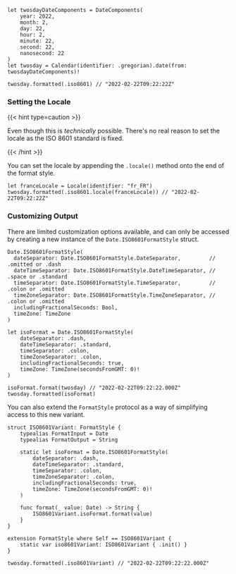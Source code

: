 ---
---
<pre class="splash"><code><span class="keyword">let</span> twosdayDateComponents = <span class="type">DateComponents</span>(
    year: <span class="number">2022</span>,
    month: <span class="number">2</span>,
    day: <span class="number">22</span>,
    hour: <span class="number">2</span>,
    minute: <span class="number">22</span>,
    second: <span class="number">22</span>,
    nanosecond: <span class="number">22</span>
)
<span class="keyword">let</span> twosday = <span class="type">Calendar</span>(identifier: .<span class="dotAccess">gregorian</span>).<span class="call">date</span>(from: twosdayDateComponents)!

twosday.<span class="call">formatted</span>(.<span class="dotAccess">iso8601</span>) <span class="comment">// "2022-02-22T09:22:22Z"</span></code></pre>

### Setting the Locale

{{< hint type=caution >}}

Even though this is _technically_ possible. There's no real reason to set the locale as the ISO 8601 standard is fixed.

{{< /hint >}}

You can set the locale by appending the `.locale()` method onto the end of the format style.

<pre class="splash"><code><span class="keyword">let</span> franceLocale = <span class="type">Locale</span>(identifier: <span class="string">"fr_FR"</span>)
twosday.<span class="call">formatted</span>(.<span class="dotAccess">iso8601</span>.<span class="call">locale</span>(franceLocale)) <span class="comment">// "2022-02-22T09:22:22Z"</span></code></pre>

### Customizing Output

There are limited customization options available, and can only be accessed by creating a new instance of the `Date.ISO8601FormatStyle` struct.

<pre class="splash"><code><span class="type">Date</span>.<span class="type">ISO8601FormatStyle</span>(
  dateSeparator: <span class="type">Date</span>.<span class="type">ISO8601FormatStyle</span>.<span class="type">DateSeparator</span>,         <span class="comment">// .omitted or .dash</span>
  dateTimeSeparator: <span class="type">Date</span>.<span class="type">ISO8601FormatStyle</span>.<span class="type">DateTimeSeparator</span>, <span class="comment">// .space or .standard</span>
  timeSeparator: <span class="type">Date</span>.<span class="type">ISO8601FormatStyle</span>.<span class="type">TimeSeparator</span>,         <span class="comment">// .colon or .omitted</span>
  timeZoneSeparator: <span class="type">Date</span>.<span class="type">ISO8601FormatStyle</span>.<span class="type">TimeZoneSeparator</span>, <span class="comment">// .colon or .omitted</span>
  includingFractionalSeconds: <span class="type">Bool</span>, 
  timeZone: <span class="type">TimeZone</span>
)</code></pre>

<pre class="splash"><code><span class="keyword">let</span> isoFormat = <span class="type">Date</span>.<span class="type">ISO8601FormatStyle</span>(
    dateSeparator: .<span class="dotAccess">dash</span>,
    dateTimeSeparator: .<span class="dotAccess">standard</span>,
    timeSeparator: .<span class="dotAccess">colon</span>,
    timeZoneSeparator: .<span class="dotAccess">colon</span>,
    includingFractionalSeconds: <span class="keyword">true</span>,
    timeZone: <span class="type">TimeZone</span>(secondsFromGMT: <span class="number">0</span>)!
)

isoFormat.<span class="call">format</span>(twosday) <span class="comment">// "2022-02-22T09:22:22.000Z"</span>
twosday.<span class="call">formatted</span>(isoFormat)</code></pre>

You can also extend the `FormatStyle` protocol as a way of simplifying access to this new variant.

<pre class="splash"><code><span class="keyword">struct</span> ISO8601Variant: <span class="type">FormatStyle</span> {
    <span class="keyword">typealias</span> FormatInput = <span class="type">Date</span>
    <span class="keyword">typealias</span> FormatOutput = <span class="type">String</span>

    <span class="keyword">static let</span> isoFormat = <span class="type">Date</span>.<span class="type">ISO8601FormatStyle</span>(
        dateSeparator: .<span class="dotAccess">dash</span>,
        dateTimeSeparator: .<span class="dotAccess">standard</span>,
        timeSeparator: .<span class="dotAccess">colon</span>,
        timeZoneSeparator: .<span class="dotAccess">colon</span>,
        includingFractionalSeconds: <span class="keyword">true</span>,
        timeZone: <span class="type">TimeZone</span>(secondsFromGMT: <span class="number">0</span>)!
    )

    <span class="keyword">func</span> format(<span class="keyword">_</span> value: <span class="type">Date</span>) -&gt; <span class="type">String</span> {
        <span class="type">ISO8601Variant</span>.<span class="property">isoFormat</span>.<span class="call">format</span>(value)
    }
}

<span class="keyword">extension</span> <span class="type">FormatStyle</span> <span class="keyword">where</span> <span class="type">Self</span> == <span class="type">ISO8601Variant</span> {
    <span class="keyword">static var</span> iso8601Variant: <span class="type">ISO8601Variant</span> { .<span class="keyword">init</span>() }
}

twosday.<span class="call">formatted</span>(.<span class="dotAccess">iso8601Variant</span>) <span class="comment">// "2022-02-22T09:22:22.000Z"</span></code></pre>

